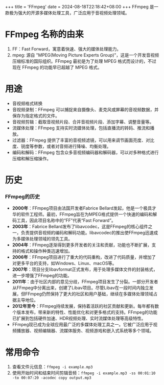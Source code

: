 +++
title = 'FFmpeg'
date = 2024-08-18T22:18:42+08:00
+++
FFmpeg 是一款极为强大的开源多媒体处理工具，广泛应用于音视频处理领域。
<!--more-->
# FFmpeg 名称的由来
1. FF：Fast Forward，寓意着快速、强大的媒体处理能力。
2. mpeg: 源自 "MPEG(Moving Picture Experts Group)"，这是一个开发音视频压缩标准的国际组织。FFmpeg 最初是为了处理 MPEG 格式而设计的，不过现在 FFmpeg 的功能早已超越了 MPEG 格式。

# 用途
- 音视频格式转换
- 音视频录制：FFmpeg 可以捕捉来自摄像头、麦克风或屏幕的音视频数据，并保存为指定格式的文件。
- 音视频剪辑：截取音视频片段、合并音视频片段、添加字幕、调整音量等。
- 流媒体处理：FFmpeg 支持实时流媒体处理，包括直播流的转码、推流和播放。
- 过滤器：FFmpeg 提供了丰富的音视频滤镜，可以用来调节画面亮度、对比度、锐度等参数，或者对音频进行降噪、均衡处理。
- 编码和解码：FFmpeg 包含众多音视频编码器和解码器，可以对多种格式进行压缩和解压缩操作。

# 历史

### FFmpeg的历史
- **2000年**：FFmpeg项目由法国开发者Fabrice Bellard发起，他是一个极具才华的软件工程师。最初，FFmpeg旨在为MPEG格式提供一个快速的编码和解码工具，因此项目名称中的“FF”代表“Fast Forward”。
- **2003年**：Fabrice Bellard发布了libavcodec，这是FFmpeg的核心组件之一，负责提供音视频的编码和解码功能。libavcodec的推出使FFmpeg迅速成为多媒体处理领域的领先工具。
- **2004年**：FFmpeg逐渐得到更多开发者的关注和贡献，功能也不断扩展，支持的格式和操作种类迅速增加。
- **2006年**：FFmpeg项目进行了重大的代码重构，改进了代码质量，并增加了对更多平台的支持，如Windows、Linux、macOS等。
- **2007年**：项目分支libavformat正式发布，用于处理多媒体文件的封装格式，进一步增强了FFmpeg的功能。
- **2011年**：由于社区内部的意见分歧，FFmpeg项目发生了分裂。一部分开发者从FFmpeg中分离出来，创建了Libav项目。尽管Libav在一段时间内独立发展，但FFmpeg仍然保持了更大的社区和用户基础，继续在多媒体处理领域占据主导地位。
- **2012年至今**：FFmpeg持续发展，保持着活跃的社区贡献和更新。每年都有数个版本发布，带来新的特性、性能优化和对更多格式的支持。FFmpeg的功能已扩展到包括硬件加速、HDR视频处理、实时流媒体处理等高级特性。
- FFmpeg现已成为全球应用最广泛的多媒体处理工具之一。它被广泛应用于视频播放器、视频编辑器、流媒体服务、视频游戏和嵌入式系统等多个领域。

# 常用命令
1. 查看文件元信息：`ffmpeg -i example.mp3`
2. 使用开始时间和结束时间剪辑音频：`ffmpeg -i example.mp3 -ss 00:01:10 -to 00:07:20 -acodec copy output.mp3`
